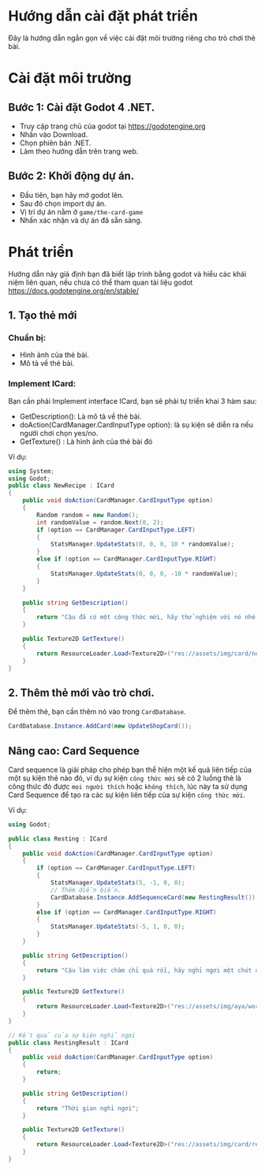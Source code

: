 # Hướng dẫn cài đặt phát triển
Đây là hướng dẫn ngắn gọn về việc cài đặt môi trường riêng cho trò chơi thẻ bài.
# Cài đặt môi trường
## Bước 1: Cài đặt Godot 4 .NET.
- Truy cập trang chủ của godot tại https://godotengine.org
- Nhấn vào Download.
- Chọn phiên bản .NET.
- Làm theo hướng dẫn trên trang web.
## Bước 2: Khởi động dự án.
- Đầu tiên, bạn hãy mở godot lên.
- Sau đó chọn import dự án.
- Vị trí dự án nằm ở `game/the-card-game`
- Nhấn xác nhận và dự án đã sẵn sàng.
# Phát triển
Hướng dẫn này giả định bạn đã biết lập trình bằng godot và hiểu các khái niệm liên quan, nếu chưa có thể tham quan tài liệu godot https://docs.godotengine.org/en/stable/
## 1. Tạo thẻ mới
### Chuẩn bị:
- Hình ảnh của thẻ bài.
- Mô tả về thẻ bài.

### Implement ICard:
Bạn cần phải Implement interface ICard, bạn sẽ phải tự triển khai 3 hàm sau:

+ GetDescription(): Là mô tả về thẻ bài.
+ doAction(CardManager.CardInputType option): là sụ kiện sẽ diễn ra nếu người chơi chọn yes/no.
+ GetTexture() : Là hình ảnh của thẻ bài đó

Ví dụ:
```cs
using System;
using Godot;
public class NewRecipe : ICard
{
    public void doAction(CardManager.CardInputType option)
    {
        Random random = new Random();
        int randomValue = random.Next(0, 2);
        if (option == CardManager.CardInputType.LEFT)
        {
            StatsManager.UpdateStats(0, 0, 0, 10 * randomValue);
        }
        else if (option == CardManager.CardInputType.RIGHT)
        {
            StatsManager.UpdateStats(0, 0, 0, -10 * randomValue);
        }
    }

    public string GetDescription()
    {
        return "Cậu đã có một công thức mới, hãy thử nghiệm với nó nhé!";
    }

    public Texture2D GetTexture()
    {
        return ResourceLoader.Load<Texture2D>("res://assets/img/card/new_recipe.png");
    }
}
```

## 2. Thêm thẻ mới vào trò chơi.
Để thêm thẻ, bạn cần thêm nó vào trong `CardDatabase`.
```cs
CardDatabase.Instance.AddCard(new UpdateShopCard());
```

## Nâng cao: Card Sequence
Card sequence là giải pháp cho phép bạn thể hiện một kế quả liên tiếp của một sụ kiện thẻ nào đó, ví dụ sự kiện `công thức mới` sẽ có 2 luồng thẻ là công thức đó được `mọi người thích` hoặc `không thích`, lúc này ta sử dụng Card Sequence để tạo ra các sự kiện liên tiếp của sự kiện `công thức mới`.

Ví dụ:
```cs
using Godot;

public class Resting : ICard
{
    public void doAction(CardManager.CardInputType option)
    {
        if (option == CardManager.CardInputType.LEFT)
        {
            StatsManager.UpdateStats(5, -1, 0, 0);
            // Thêm diễn biến.
            CardDatabase.Instance.AddSequenceCard(new RestingResult());
        }
        else if (option == CardManager.CardInputType.RIGHT)
        {
            StatsManager.UpdateStats(-5, 1, 0, 0);
        }
    }

    public string GetDescription()
    {
        return "Cậu làm việc chăm chỉ quá rồi, hãy nghỉ ngơi một chút đi!";
    }

    public Texture2D GetTexture()
    {
        return ResourceLoader.Load<Texture2D>("res://assets/img/aya/worry.png");
    }
}

// Kết quả của sự kiện nghỉ ngơi
public class RestingResult : ICard
{
    public void doAction(CardManager.CardInputType option)
    {
        return; 
    }

    public string GetDescription()
    {
        return "Thời gian nghỉ ngơi";
    }

    public Texture2D GetTexture()
    {
        return ResourceLoader.Load<Texture2D>("res://assets/img/card/resting.png");
    }
}
```